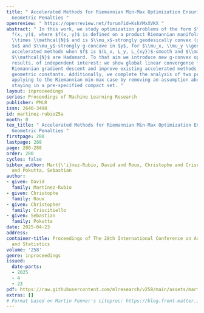 ```yaml
---
title: " Accelerated Methods for Riemannian Min-Max Optimization Ensuring Bounded
  Geometric Penalties "
openreview: " https://openreview.net/forum?id=KskYMxXVKX "
abstract: " In this work, we study optimization problems of the form $\\min_x \\max_y
  f(x, y)$, where $f(x, y)$ is defined on a product Riemannian manifold $\\mathcal{M}
  \\times \\mathcal{N}$ and is $\\mu_x$-strongly geodesically convex (g-convex) in
  $x$ and $\\mu_y$-strongly g-concave in $y$, for $\\mu_x, \\mu_y \\geq 0$. We design
  accelerated methods when $f$ is $(L_x, L_y, L_{xy})$-smooth and $\\mathcal{M}$,
  $\\mathcal{N}$ are Hadamard. To that aim we introduce new g-convex optimization
  results, of independent interest: we show global linear convergence for metric-projected
  Riemannian gradient descent and improve existing accelerated methods by reducing
  geometric constants. Additionally, we complete the analysis of two previous works
  applying to the Riemannian min-max case by removing an assumption about iterates
  staying in a pre-specified compact set. "
layout: inproceedings
series: Proceedings of Machine Learning Research
publisher: PMLR
issn: 2640-3498
id: martinez-rubio25a
month: 0
tex_title: " Accelerated Methods for Riemannian Min-Max Optimization Ensuring Bounded
  Geometric Penalties "
firstpage: 280
lastpage: 288
page: 280-288
order: 280
cycles: false
bibtex_author: Mart{\'i}nez-Rubio, David and Roux, Christophe and Criscitiello, Christopher
  and Pokutta, Sebastian
author:
- given: David
  family: Martínez-Rubio
- given: Christophe
  family: Roux
- given: Christopher
  family: Criscitiello
- given: Sebastian
  family: Pokutta
date: 2025-04-23
address:
container-title: Proceedings of The 28th International Conference on Artificial Intelligence
  and Statistics
volume: '258'
genre: inproceedings
issued:
  date-parts:
  - 2025
  - 4
  - 23
pdf: https://raw.githubusercontent.com/mlresearch/v258/main/assets/martinez-rubio25a/martinez-rubio25a.pdf
extras: []
# Format based on Martin Fenner's citeproc: https://blog.front-matter.io/posts/citeproc-yaml-for-bibliographies/
---
```

